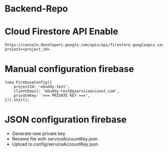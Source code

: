 # Backend-Repo

# Cloud Firestore API Enable
```
https://console.developers.google.com/apis/api/firestore.googleapis.com/overview?project=<project_id>
```

# Manual configuration firebase
```
(new FirebaseConfig({
    projectId: 'ebuddy-test',
    clientEmail: 'ebuddy-test@gserviceaccount.com',
    privateKey: '=== PRIVATE KEY ===',
})).init();
```

# JSON configuration firebase
* Generate new private key
* Rename file with serviceAccountKey.json
* Upload to config/serviceAccountKey.json